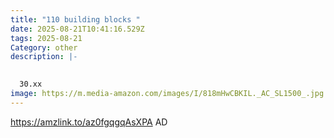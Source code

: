 ```yaml
---
title: "110 building blocks "
date: 2025-08-21T10:41:16.529Z
tags: 2025-08-21
Category: other
description: |-
  

  30.xx
image: https://m.media-amazon.com/images/I/818mHwCBKIL._AC_SL1500_.jpg
---
```

https://amzlink.to/az0fgqgqAsXPA
AD